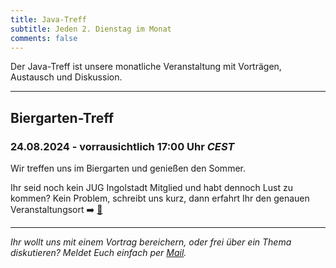 ```yaml
---
title: Java-Treff
subtitle: Jeden 2. Dienstag im Monat
comments: false
---
```


Der Java-Treff ist unsere monatliche Veranstaltung mit Vorträgen, Austausch und Diskussion.

---

## Biergarten-Treff
### 24.08.2024 - vorrausichtlich 17:00 Uhr *CEST*

Wir treffen uns im Biergarten und genießen den Sommer.

Ihr seid noch kein JUG Ingolstadt Mitglied und habt dennoch Lust zu kommen?
Kein Problem, schreibt uns kurz, dann erfahrt Ihr den genauen Veranstaltungsort ➡️ [📧](mailto:florian.heubeck@jug-in.bayern)

---

*Ihr wollt uns mit einem Vortrag bereichern, oder frei über ein Thema diskutieren?
Meldet Euch einfach per [Mail](mailto:info@jug-in.bayern).*
